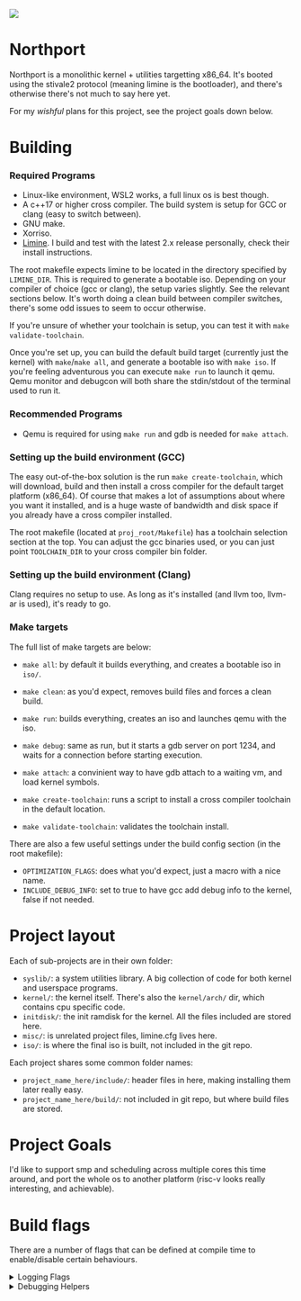![](https://tokei.rs/b1/github/deanoburrito/northport)

# Northport
Northport is a monolithic kernel + utilities targetting x86_64.
It's booted using the stivale2 protocol (meaning limine is the bootloader),
and there's otherwise there's not much to say here yet. 

For my *wishful* plans for this project, see the project goals down below.

# Building
### Required Programs
- Linux-like environment, WSL2 works, a full linux os is best though.
- A c++17 or higher cross compiler. The build system is setup for GCC or clang (easy to switch between).
- GNU make.
- Xorriso.
- [Limine](https://github.com/limine-bootloader/limine). I build and test with the latest 2.x release personally, check their install instructions. 

The root makefile expects limine to be located in the directory specified by `LIMINE_DIR`. This is required to generate a bootable iso.
Depending on your compiler of choice (gcc or clang), the setup varies slightly. See the relevant sections below.
It's worth doing a clean build between compiler switches, there's some odd issues to seem to occur otherwise.

If you're unsure of whether your toolchain is setup, you can test it with `make validate-toolchain`.

Once you're set up, you can build the default build target (currently just the kernel) with `make`/`make all`, and generate a bootable iso with `make iso`.
If you're feeling adventurous you can execute `make run` to launch it qemu. Qemu monitor and debugcon will both share the stdin/stdout of the terminal used to run it.

### Recommended Programs
- Qemu is required for using `make run` and gdb is needed for `make attach`.

### Setting up the build environment (GCC)
The easy out-of-the-box solution is the run `make create-toolchain`, which will download, build and then install a cross compiler for the default target platform (x86_64).
Of course that makes a lot of assumptions about where you want it installed, and is a huge waste of bandwidth and disk space if you already have a cross compiler installed.

The root makefile (located at `proj_root/Makefile`) has a toolchain selection section at the top. You can adjust the gcc binaries used, 
or you can just point `TOOLCHAIN_DIR` to your cross compiler bin folder.

### Setting up the build environment (Clang)
Clang requires no setup to use. As long as it's installed (and llvm too, llvm-ar is used), it's ready to go.

### Make targets
The full list of make targets are below:
- `make all`: by default it builds everything, and creates a bootable iso in `iso/`.
- `make clean`: as you'd expect, removes build files and forces a clean build.

- `make run`: builds everything, creates an iso and launches qemu with the iso.
- `make debug`: same as run, but it starts a gdb server on port 1234, and waits for a connection before starting execution.
- `make attach`: a convinient way to have gdb attach to a waiting vm, and load kernel symbols.

- `make create-toolchain`: runs a script to install a cross compiler toolchain in the default location. 
- `make validate-toolchain`: validates the toolchain install.

There are also a few useful settings under the build config section (in the root makefile):
- `OPTIMIZATION_FLAGS`: does what you'd expect, just a macro with a nice name.
- `INCLUDE_DEBUG_INFO`: set to true to have gcc add debug info to the kernel, false if not needed.

# Project layout
Each of sub-projects are in their own folder:
- `syslib/`: a system utilities library. A big collection of code for both kernel and userspace programs.
- `kernel/`: the kernel itself. There's also the `kernel/arch/` dir, which contains cpu specific code.
- `initdisk/`: the init ramdisk for the kernel. All the files included are stored here.
- `misc/`: is unrelated project files, limine.cfg lives here.
- `iso/`: is where the final iso is built, not included in the git repo.

Each project shares some common folder names:
- `project_name_here/include/`: header files in here, making installing them later really easy.
- `project_name_here/build/`: not included in git repo, but where build files are stored.

# Project Goals
I'd like to support smp and scheduling across multiple cores this time around,
and port the whole os to another platform (risc-v looks really interesting, and achievable).

# Build flags
There are a number of flags that can be defined at compile time to enable/disable certain behaviours.

<details>
    <summary>Logging Flags</summary>
    These flags accept either `true` or `false`.
    
- `NORTHPORT_ENABLE_DEBUGCON_LOG_AT_BOOT`: enables logging over debugcon, useful for debugging early boot in VMs.
- `NORTHPORT_ENABLE_FRAMEBUFFER_LOG_AT_BOOT`: enables logging directly to framebuffer. Messy, but it works.
</details>

<details>
    <summary>Debugging Helpers</summary>
    
- `NORTHPORT_DEBUG_USE_HEAP_CANARY`: kernel heap is compiled with a 'canary' value and associated functions. Uses an extra uint64_t per allocation, and extra time during allocations and frees (its some simple bitwise logic, it's still non-zero processing time). It cant repair the linked list, but can be helpful for tracking down buffer overruns and issues in the heap itself.
- `NORTHPORT_DEBUG_DISABLE_SMP_BOOT`: disables starting up all cores except the bsp at boot-time. They're currently completely unused if this is enabled. Useful for diagnosing multi-core issues.
</details>
